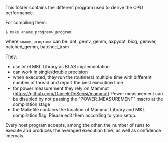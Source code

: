This folder contains the different program used to derive the CPU performance.

For compiling them:
```
$ make <name_program>_program
```
where `<name_program>` can be: dot, gemv, gemm, axpydot, bicg, gemver, batched_gemm, batched_trsm

They:
 - use Intel MKL Library as BLAS implementation 
 - can work in single/double precision
 - when executed, they run the routine(s) multiple time with different
    number of thread and report the best execution time
 - for power measurement they rely on Mammut (https://github.com/DanieleDeSensi/mammut)
    Power measurement can be disabled by not passing the "POWER_MEASUREMENT"
    macro at the compilation stage
 - the Makefile contains the location of Mammut Library and MKL compilation flag. Please edit
 them according to your setup.   


Every host program accepts, among the other, the number of runs to execute and produces the averaged execution time,
as well as confidence intervals.

 
